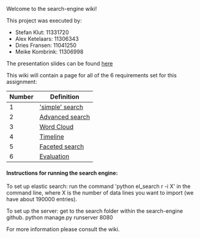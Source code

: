 Welcome to the search-engine wiki!

This project was executed by:
- Stefan Klut: 11331720
- Alex Ketelaars: 11306343
- Dries Fransen: 11041250
- Meike Kombrink: 11306998

The presentation slides can be found [here](https://docs.google.com/presentation/d/11pjJSbCsb-aGRORTehUWFvcdB29LQUSEnxvr93EanM0/edit?usp=sharing)

This wiki will contain a page for all of the 6 requirements set for this assignment:

|  Number  |  Definition  |
|  -------------  |  -------------  |
|  1  |  ['simple' search](https://github.com/stefanklut/search-engine/wiki/'Simple'-search)|
|  2  |  [Advanced search](https://github.com/stefanklut/search-engine/wiki/Advanced-search)|
|  3  |  [Word Cloud](https://github.com/stefanklut/search-engine/wiki/Word-Cloud)|
|  4  |  [Timeline](https://github.com/stefanklut/search-engine/wiki/Timeline)|
|  5  |  [Faceted search](https://github.com/stefanklut/search-engine/wiki/Faceted-search)|
|  6  |  [Evaluation](https://github.com/stefanklut/search-engine/wiki/Evaluation)|

#### Instructions for running the search engine:
To set up elastic search: run the command 'python el_search r -i X' in the command line, where X is the number of data lines you want to import (we have about 190000 entries).

To set up the server: get to the search folder within the search-engine github. python manage.py runserver 8080

For more information please consult the wiki.
